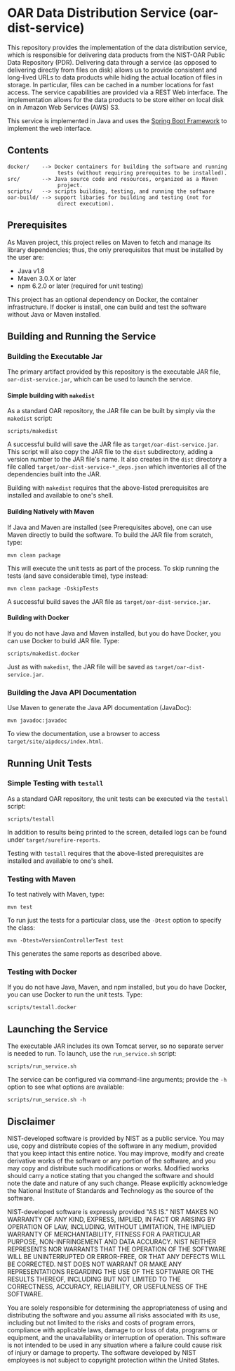 # OAR Data Distribution Service (oar-dist-service)

This repository provides the implementation of the data distribution
service, which is responsible for delivering data products from the
NIST-OAR Public Data Repository (PDR).  Delivering data through a
service (as opposed to delivering directly from files on disk) allows
us to provide consistent and long-lived URLs to data products while
hiding the actual location of files in storage.  In particular, files
can be cached in a number locations for fast access.  The service
capabilities are provided via a REST Web interface.  The
implementation allows for the data products to be store either on
local disk on in Amazon Web Services (AWS) S3.  

This service is implemented in Java and uses the
[Spring Boot Framework](https://spring.io/) to implement the web
interface. 

## Contents

```
docker/    --> Docker containers for building the software and running
                tests (without requiring prerequites to be installed).
src/       --> Java source code and resources, organized as a Maven
                project.
scripts/   --> scripts building, testing, and running the software
oar-build/ --> support libaries for building and testing (not for
                direct execution).
```

## Prerequisites

As Maven project, this project relies on Maven to fetch and manage its
library dependencies; thus, the only prerequisites that must be
installed by the user are:

* Java v1.8
* Maven 3.0.X or later
* npm 6.2.0 or later (required for unit testing)

This project has an optional dependency on Docker, the container
infrastructure.  If docker is install, one can build and test the
software without Java or Maven installed.

## Building and Running the Service

### Building the Executable Jar

The primary artifact provided by this repository is the executable JAR
file, `oar-dist-service.jar`, which can be used to launch the
service.  

#### Simple building with `makedist`

As a standard OAR repository, the JAR file can be built by simply
via the `makedist` script:

```
scripts/makedist
```

A successful build will save the JAR file as
`target/oar-dist-service.jar`.  This script will also copy the JAR
file to the `dist` subdirectory, adding a version number to the JAR
file's name.  It also creates in the `dist` directory a file
called `target/oar-dist-service-*_deps.json` which inventories all of
the dependencies built into the JAR.

Building with `makedist` requires that the above-listed prerequisites
are installed and available to one's shell.

#### Building Natively with Maven

If Java and Maven are installed (see Prerequisites above), one can use
Maven directly to build the software.  To build the JAR file from
scratch, type:

```
mvn clean package
```

This will execute the unit tests as part of the process.  To skip
running the tests (and save considerable time), type instead:

```
mvn clean package -DskipTests
```

A successful build saves the JAR file as `target/oar-dist-service.jar`.  

#### Building with Docker

If you do not have Java and Maven installed, but you do have Docker,
you can use Docker to build JAR file.  Type:

```
scripts/makedist.docker
```

Just as with `makedist`, the JAR file will be saved as
`target/oar-dist-service.jar`.

### Building the Java API Documentation

Use Maven to generate the Java API documentation (JavaDoc):

```
mvn javadoc:javadoc
```

To view the documentation, use a browser to access
`target/site/aipdocs/index.html`.

## Running Unit Tests

### Simple Testing with `testall`

As a standard OAR repository, the unit tests can be executed
via the `testall` script:

```
scripts/testall
```

In addition to results being printed to the screen, detailed logs can
be found under `target/surefire-reports`.

Testing with `testall` requires that the above-listed prerequisites
are installed and available to one's shell.

### Testing with Maven

To test natively with Maven, type:

```
mvn test
```

To run just the tests for a particular class, use the `-Dtest` option
to specify the class:

```
mvn -Dtest=VersionControllerTest test
```

This generates the same reports as described above.  

### Testing with Docker

If you do not have Java, Maven, and npm installed, but you do have Docker,
you can use Docker to run the unit tests.  Type:

```
scripts/testall.docker
```

## Launching the Service

The executable JAR includes its own Tomcat server, so no separate
server is needed to run.  To launch, use the `run_service.sh` script:

```
scripts/run_service.sh
```

The service can be configured via command-line arguments; provide the
`-h` option to see what options are available:

```
scripts/run_service.sh -h
```


## Disclaimer

NIST-developed software is provided by NIST as a public service. You
may use, copy and distribute copies of the software in any medium,
provided that you keep intact this entire notice. You may improve,
modify and create derivative works of the software or any portion of
the software, and you may copy and distribute such modifications or
works. Modified works should carry a notice stating that you changed
the software and should note the date and nature of any such
change. Please explicitly acknowledge the National Institute of
Standards and Technology as the source of the software.

NIST-developed software is expressly provided "AS IS." NIST MAKES NO
WARRANTY OF ANY KIND, EXPRESS, IMPLIED, IN FACT OR ARISING BY
OPERATION OF LAW, INCLUDING, WITHOUT LIMITATION, THE IMPLIED WARRANTY
OF MERCHANTABILITY, FITNESS FOR A PARTICULAR PURPOSE, NON-INFRINGEMENT
AND DATA ACCURACY. NIST NEITHER REPRESENTS NOR WARRANTS THAT THE
OPERATION OF THE SOFTWARE WILL BE UNINTERRUPTED OR ERROR-FREE, OR THAT
ANY DEFECTS WILL BE CORRECTED. NIST DOES NOT WARRANT OR MAKE ANY
REPRESENTATIONS REGARDING THE USE OF THE SOFTWARE OR THE RESULTS
THEREOF, INCLUDING BUT NOT LIMITED TO THE CORRECTNESS, ACCURACY,
RELIABILITY, OR USEFULNESS OF THE SOFTWARE.

You are solely responsible for determining the appropriateness of
using and distributing the software and you assume all risks
associated with its use, including but not limited to the risks and
costs of program errors, compliance with applicable laws, damage to or
loss of data, programs or equipment, and the unavailability or
interruption of operation. This software is not intended to be used in
any situation where a failure could cause risk of injury or damage to
property. The software developed by NIST employees is not subject to
copyright protection within the United States. 


